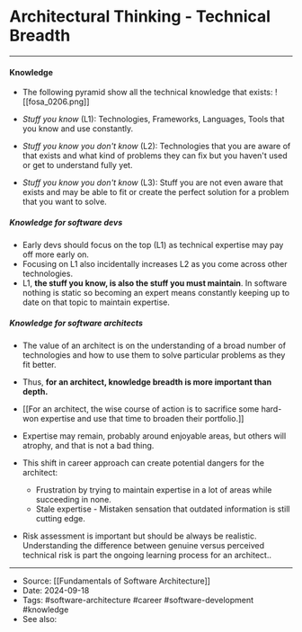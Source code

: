 # Architectural Thinking - Technical Breadth
----
#### Knowledge

- The following pyramid  show all the technical knowledge that exists:
![[fosa_0206.png]]

- *Stuff you know* (L1): Technologies, Frameworks, Languages, Tools that you know and use constantly.
- *Stuff you know you don't know* (L2): Technologies that you are aware of that exists and what kind of problems they can fix but you haven't used or get to understand fully yet.
- *Stuff you know you don't know* (L3): Stuff you are not even aware that exists and may be able to fit or create the perfect solution for a problem that you want to solve.

##### Knowledge for software devs

- Early devs should focus on the top (L1) as technical expertise may pay off more early on.
- Focusing on L1 also incidentally increases L2 as you come across other technologies.
- L1, **the stuff you know, is also the stuff you must maintain**. In software nothing is static so becoming an expert means constantly keeping up to date on that topic to maintain expertise.

##### Knowledge for software architects

- The value of an architect is on the understanding of a broad number of technologies and how to use them to solve particular problems as they fit better.
- Thus, **for an architect, knowledge breadth is more important than depth.**
- [[For an architect, the wise course of action is to sacrifice some hard-won expertise and use that time to broaden their portfolio.]]
- Expertise may remain, probably around enjoyable areas, but others will atrophy, and that is not a bad thing.

- This shift in career approach can create potential dangers for the architect:
	- Frustration by trying to maintain expertise in a lot of areas while succeeding in none.
	- Stale expertise - Mistaken sensation that outdated information is still cutting edge.
	
- Risk assessment is important but should be always be realistic. Understanding the difference between genuine versus perceived technical risk is part the ongoing learning process for an architect..

---
- Source: [[Fundamentals of Software Architecture]]
- Date: 2024-09-18
- Tags: #software-architecture #career #software-development #knowledge
- See also: